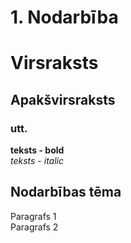 # 1. Nodarbība
# Virsraksts
## Apakšvirsraksts
### utt.

**teksts - bold**  
*teksts - italic*
## Nodarbības tēma
Paragrafs 1  
Paragrafs 2
